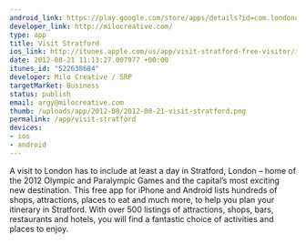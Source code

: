 ```yaml
--- 
android_link: https://play.google.com/store/apps/details?id=com.londonandpartners.visitstratford
developer_link: http://milocreative.com/
type: app
title: Visit Stratford
ios_link: http://itunes.apple.com/us/app/visit-stratford-free-visitor/id522638684?ls=1%26mt=8
date: 2012-08-21 11:13:27.007977 +00:00
itunes_id: "522638684"
developer: Milo Creative / SRP
targetMarket: Business
status: publish
email: argy@milocreative.com
thumb: /uploads/app/2012-08/2012-08-21-visit-stratford.png
permalink: /app/visit-stratford
devices: 
- ios
- android
---
```


A visit to London has to include at least a day in Stratford, London – home of the 2012 Olympic and Paralympic Games and the capital’s most exciting new destination. This free app for iPhone and Android lists hundreds of shops, attractions, places to eat and much more, to help you plan your itinerary in Stratford. With over 500 listings of attractions, shops, bars, restaurants and hotels, you will find a fantastic choice of activities and places to enjoy. 
